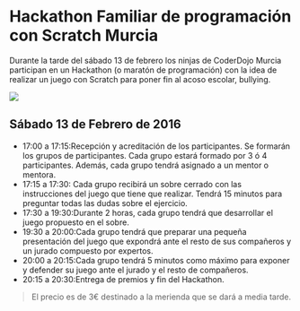 # Hackathon Familiar de programación con Scratch Murcia

Durante la tarde del sábado 13 de febrero los ninjas de CoderDojo Murcia participan en un Hackathon (o maratón de programación) con la idea de realizar un juego con Scratch para poner fin al acoso escolar, bullying.

![](1.png)

## Sábado 13 de Febrero de 2016

- 17:00 a 17:15:Recepción y acreditación de los participantes. Se formarán los grupos de participantes. Cada grupo estará formado por 3 ó 4 participantes. Además, cada grupo tendrá asignado a un mentor o mentora.
- 17:15 a 17:30: Cada grupo recibirá un sobre cerrado con las instrucciones del juego que tiene que realizar. Tendrá 15 minutos para preguntar todas las dudas sobre el ejercicio.
- 17:30 a 19:30:Durante 2 horas, cada grupo tendrá que desarrollar el juego propuesto en el sobre.
- 19:30 a 20:00:Cada grupo tendrá que preparar una pequeña presentación del juego que expondrá ante el resto de sus compañeros y un jurado compuesto por expertos.
- 20:00 a 20:15:Cada grupo tendrá 5 minutos como máximo para exponer y defender su juego ante el jurado y el resto de compañeros.
- 20:15 a 20:30:Entrega de premios y fin del Hackathon.

> El precio es de 3€ destinado a la merienda que se dará a media tarde.
